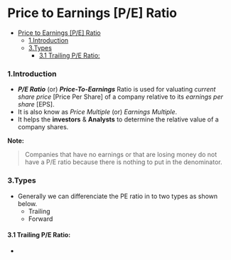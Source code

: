 # Price to Earnings [P/E] Ratio

- [Price to Earnings \[P/E\] Ratio](#price-to-earnings-pe-ratio)
    - [1.Introduction](#1introduction)
    - [3.Types](#3types)
      - [3.1 Trailing P/E Ratio:](#31-trailing-pe-ratio)

### 1.Introduction
- ***P/E Ratio*** (or) ***Price-To-Earnings*** Ratio is used for valuating *current share price* [Price Per Share] of a company relative to its *earnings per share* [EPS].
- It is also know as *Price Multiple* (or) *Earnings Multiple*.
- It helps the **investors** & **Analysts** to determine the relative value of a company shares.

**Note:**  
> Companies that have no earnings or that are losing money do not have a P/E ratio because there is nothing to put in the denominator.

### 3.Types
- Generally we can differenciate the PE ratio in to two types as shown below.
  - Trailing 
  - Forward

#### 3.1 Trailing P/E Ratio:
- 